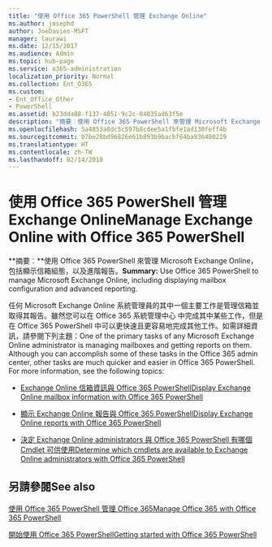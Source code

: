 ```yaml
---
title: "使用 Office 365 PowerShell 管理 Exchange Online"
ms.author: josephd
author: JoeDavies-MSFT
manager: laurawi
ms.date: 12/15/2017
ms.audience: Admin
ms.topic: hub-page
ms.service: o365-administration
localization_priority: Normal
ms.collection: Ent_O365
ms.custom:
- Ent_Office_Other
- PowerShell
ms.assetid: b23dda88-f137-4051-9c2c-84035ad63f5e
description: "摘要︰使用 Office 365 PowerShell 來管理 Microsoft Exchange Online，包括顯示信箱組態，以及進階報告。"
ms.openlocfilehash: 5a4853a8dc5c597b8cdee5a1fbfe1ad130feff4b
ms.sourcegitcommit: 07be28bd96826e61b893b9bacbf64ba936400229
ms.translationtype: HT
ms.contentlocale: zh-TW
ms.lasthandoff: 02/14/2018
---
```

# <a name="manage-exchange-online-with-office-365-powershell"></a><span data-ttu-id="9a5e2-103">使用 Office 365 PowerShell 管理 Exchange Online</span><span class="sxs-lookup"><span data-stu-id="9a5e2-103">Manage Exchange Online with Office 365 PowerShell</span></span>

 <span data-ttu-id="9a5e2-104">**摘要︰**使用 Office 365 PowerShell 來管理 Microsoft Exchange Online，包括顯示信箱組態，以及進階報告。</span><span class="sxs-lookup"><span data-stu-id="9a5e2-104">**Summary:** Use Office 365 PowerShell to manage Microsoft Exchange Online, including displaying mailbox configuration and advanced reporting.</span></span>
  
<span data-ttu-id="9a5e2-p101">任何 Microsoft Exchange Online 系統管理員的其中一個主要工作是管理信箱並取得其報告。雖然您可以在 Office 365 系統管理中心 中完成其中某些工作，但是在 Office 365 PowerShell 中可以更快速且更容易地完成其他工作。如需詳細資訊，請參閱下列主題：</span><span class="sxs-lookup"><span data-stu-id="9a5e2-p101">One of the primary tasks of any Microsoft Exchange Online administrator is managing mailboxes and getting reports on them. Although you can accomplish some of these tasks in the Office 365 admin center, other tasks are much quicker and easier in Office 365 PowerShell. For more information, see the following topics:</span></span>
  
- [<span data-ttu-id="9a5e2-108"> Exchange Online 信箱資訊與 Office 365 PowerShell</span><span class="sxs-lookup"><span data-stu-id="9a5e2-108">Display Exchange Online mailbox information with Office 365 PowerShell</span></span>](https://technet.microsoft.com/zh-TW/library/mt771881%28v=exchg.160%29.aspx)
    
- [<span data-ttu-id="9a5e2-109">顯示 Exchange Online 報告與 Office 365 PowerShell</span><span class="sxs-lookup"><span data-stu-id="9a5e2-109">Display Exchange Online reports with Office 365 PowerShell</span></span>](https://technet.microsoft.com/zh-TW/library/mt771882%28v=exchg.160%29.aspx)
    
- [<span data-ttu-id="9a5e2-110">決定 Exchange Online administrators 與 Office 365 PowerShell 有哪個 Cmdlet 可供使用</span><span class="sxs-lookup"><span data-stu-id="9a5e2-110">Determine which cmdlets are available to Exchange Online administrators with Office 365 PowerShell</span></span>](https://technet.microsoft.com/zh-TW/library/mt771883%28v=exchg.160%29.aspx)
    
## <a name="see-also"></a><span data-ttu-id="9a5e2-111">另請參閱</span><span class="sxs-lookup"><span data-stu-id="9a5e2-111">See also</span></span>

#### 

[<span data-ttu-id="9a5e2-112">使用 Office 365 PowerShell 管理 Office 365</span><span class="sxs-lookup"><span data-stu-id="9a5e2-112">Manage Office 365 with Office 365 PowerShell</span></span>](manage-office-365-with-office-365-powershell.md)
  
[<span data-ttu-id="9a5e2-113">開始使用 Office 365 PowerShell</span><span class="sxs-lookup"><span data-stu-id="9a5e2-113">Getting started with Office 365 PowerShell</span></span>](getting-started-with-office-365-powershell.md)

